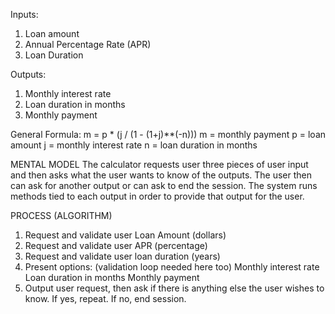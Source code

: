 Inputs:
1. Loan amount
2. Annual Percentage Rate (APR)
3. Loan Duration

Outputs:
1. Monthly interest rate
2. Loan duration in months
3. Monthly payment

General Formula:
m = p * (j / (1 - (1+j)**(-n)))
m = monthly payment
p = loan amount
j = monthly interest rate
n = loan duration in months

MENTAL MODEL
The calculator requests user three pieces of user input and then asks what
the user wants to know of the outputs. The user then can ask for another
output or can ask to end the session. The system runs methods tied to each
output in order to provide that output for the user.

PROCESS (ALGORITHM)
1. Request and validate user Loan Amount (dollars)
2. Request and validate user APR (percentage)
3. Request and validate user loan duration (years)
4. Present options: (validation loop needed here too)
    Monthly interest rate
    Loan duration in months
    Monthly payment
5. Output user request, then ask if there is anything else the user wishes
   to know. If yes, repeat. If no, end session.

